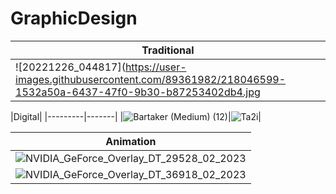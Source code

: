 # GraphicDesign
|Traditional|
|-----|
|![20221226_044817](https://user-images.githubusercontent.com/89361982/218046599-1532a50a-6437-47f0-9b30-b87253402db4.jpg|


|Digital|
|---------|-------|
|![Bartaker (Medium) (12)](https://user-images.githubusercontent.com/89361982/218046912-5c41773d-a2f4-47aa-997c-f5476c8cd943.png)|![Ta2i](https://user-images.githubusercontent.com/89361982/218046954-24847208-4bcc-49ab-a1ec-c2069010dca2.png)|


|Animation|
|---------|
|![NVIDIA_GeForce_Overlay_DT_29528_02_2023](https://user-images.githubusercontent.com/89361982/218047247-de40c2d4-0dc2-4bbb-a999-4ba8bb2aba10.gif)|
|![NVIDIA_GeForce_Overlay_DT_36918_02_2023](https://user-images.githubusercontent.com/89361982/218047276-47fe966c-9a90-47d7-9f69-5a388e097a7c.gif)|



